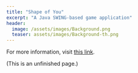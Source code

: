```yaml
---
title: "Shape of You"
excerpt: "A Java SWING-based game application"
header:
  image: /assets/images/Background.png
  teaser: assets/images/Background-th.png
---
```


For more information, visit [this link].

(This is an unfinished page.)

<!-- {% include gallery caption="This is a sample gallery to go along with this case study." %}
 -->

 [this link]: https://github.com/jaketae/find-shape-game
